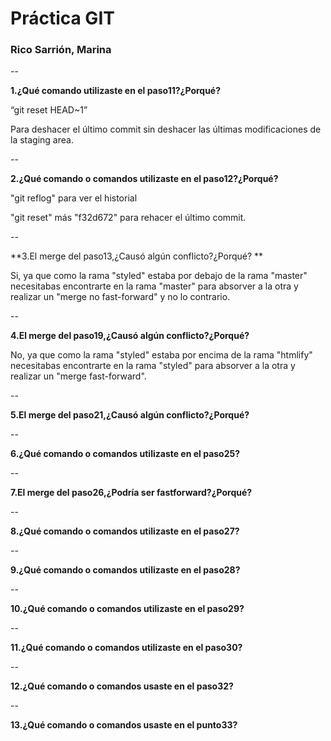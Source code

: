 # Práctica GIT

### Rico Sarrión, Marina 

--

**1.¿Qué comando utilizaste en el paso11?¿Porqué?**

“git reset HEAD~1” 

Para deshacer el último commit sin deshacer las últimas modificaciones de la staging area.

--

**2.¿Qué comando o comandos utilizaste en el paso12?¿Porqué?**

"git reflog" para ver el historial

"git reset" más "f32d672" para rehacer el último commit.

--  

**3.El merge del paso13,¿Causó algún conflicto?¿Porqué?
**

Si, ya que como la rama "styled" estaba por debajo de la rama "master" necesitabas encontrarte en la rama "master" para absorver a la otra y realizar un "merge no fast-forward" y no lo contrario.

--

**4.El merge del paso19,¿Causó algún conflicto?¿Porqué?**

No, ya que como la rama "styled" estaba por encima de la rama "htmlify" necesitabas encontrarte en la rama "styled" para absorver a la otra y realizar un "merge fast-forward".


--

**5.El merge del paso21,¿Causó algún conflicto?¿Porqué?**

--

**6.¿Qué comando o comandos utilizaste en el paso25?**

--

**7.El merge del paso26,¿Podría ser fastforward?¿Porqué?**

--

**8.¿Qué comando o comandos utilizaste en el paso27?**

--

**9.¿Qué comando o comandos utilizaste en el paso28?**

--

**10.¿Qué comando o comandos utilizaste en el paso29?**

--

**11.¿Qué comando o comandos utilizaste en el paso30?**

--

**12.¿Qué comando o comandos usaste en el paso32?**

--

**13.¿Qué comando o comandos usaste en el punto33?**